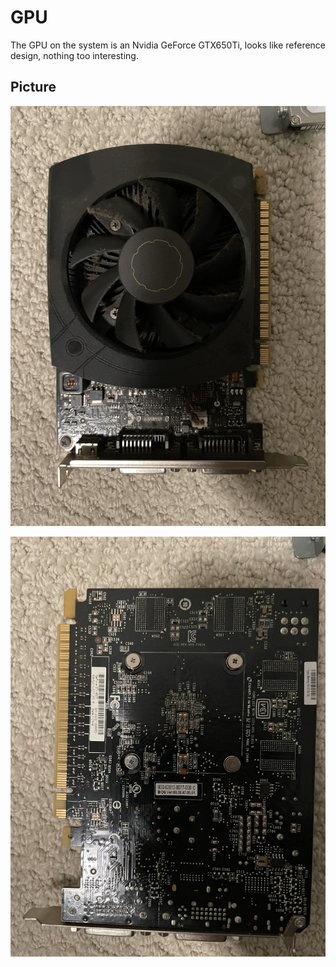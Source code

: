 # GPU
The GPU on the system is an Nvidia GeForce GTX650Ti, looks like reference design, nothing too interesting.

## Picture
![front](../res/IMG_5778.JPG)

![back](../res/IMG_5779.JPG)